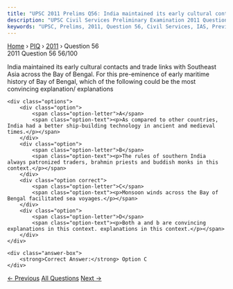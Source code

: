 ```yaml
---
title: "UPSC 2011 Prelims Q56: India maintained its early cultural contacts and trade links..."
description: "UPSC Civil Services Preliminary Examination 2011 Question 56 with options and answer"
keywords: "UPSC, Prelims, 2011, Question 56, Civil Services, IAS, Previous Year Questions"
---
```


<nav class="breadcrumb">
    <a href="../../">Home</a>
    <span>›</span>
    <a href="../">PIQ</a>
    <span>›</span>
    <a href="./">2011</a>
    <span>›</span>
    <span>Question 56</span>
</nav>

<div class="question-header">
    <div class="question-meta">
        <span class="year-badge">2011</span>
        <span class="question-number">Question 56</span>
        <span class="progress">56/100</span>
    </div>
    <div class="progress-bar">
        <div class="progress-fill" style="width: 56.0%"></div>
    </div>
</div>

<div class="question-content">
    <div class="question-text">
        <p>India maintained its early cultural contacts and trade links with Southeast Asia across the Bay of Bengal. For this pre-eminence of early maritime history of Bay of Bengal, which of the following could be the most convincing explanation/ explanations</p>
    </div>
    
    <div class="options">
        <div class="option">
            <span class="option-letter">A</span>
            <span class="option-text"><p>As compared to other countries, India had a better ship-building technology in ancient and medieval times.</p></span>
        </div>
        <div class="option">
            <span class="option-letter">B</span>
            <span class="option-text"><p>The rules of southern India always patronized traders, brahmin priests and buddish monks in this context.</p></span>
        </div>
        <div class="option correct">
            <span class="option-letter">C</span>
            <span class="option-text"><p>Monsoon winds across the Bay of Bengal facilitated sea voyages.</p></span>
        </div>
        <div class="option">
            <span class="option-letter">D</span>
            <span class="option-text"><p>Both a and b are convincing explanations in this context. explanations in this context.</p></span>
        </div>
    </div>

    <div class="answer-box">
        <strong>Correct Answer:</strong> Option C
    </div>
</div>

<div class="question-nav">
    <a href="../q055-which-amongst-the-following-provided-a-common-fact/" class="nav-btn prev">← Previous</a>
    <a href="../" class="nav-btn center">All Questions</a>
    <a href="../q057-what-is-the-difference-between-bluetooth-and-wi-fi/" class="nav-btn next">Next →</a>
</div>
